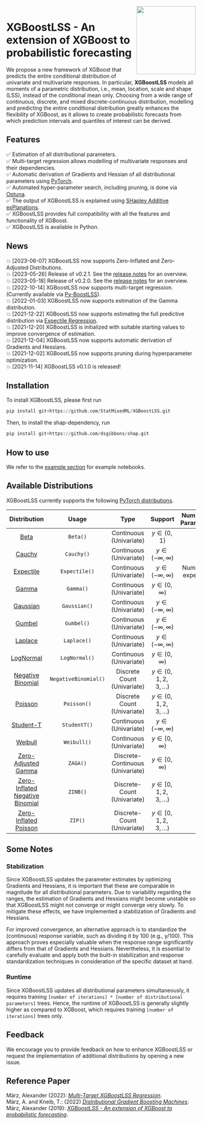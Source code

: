 <img align="right" width="156.5223" height="181.3" src="../master/figures/XGBoostLSS_inv.png">

# XGBoostLSS - An extension of XGBoost to probabilistic forecasting
We propose a new framework of XGBoost that predicts the entire conditional distribution of univariate and multivariate responses. In particular, **XGBoostLSS** models all moments of a parametric distribution, i.e., mean, location, scale and shape (LSS), instead of the conditional mean only. Choosing from a wide range of continuous, discrete, and mixed discrete-continuous distribution, modelling and predicting the entire conditional distribution greatly enhances the flexibility of XGBoost, as it allows to create probabilistic forecasts from which prediction intervals and quantiles of interest can be derived.

## Features
:white_check_mark: Estimation of all distributional parameters. <br/>
:white_check_mark: Multi-target regression allows modelling of multivariate responses and their dependencies. <br/>
:white_check_mark: Automatic derivation of Gradients and Hessian of all distributional parameters using [PyTorch](https://pytorch.org/docs/stable/autograd.html). <br/>
:white_check_mark: Automated hyper-parameter search, including pruning, is done via [Optuna](https://optuna.org/). <br/>
:white_check_mark: The output of XGBoostLSS is explained using [SHapley Additive exPlanations](https://github.com/dsgibbons/shap). <br/>
:white_check_mark: XGBoostLSS provides full compatibility with all the features and functionality of XGBoost. <br/>
:white_check_mark: XGBoostLSS is available in Python. <br/>

## News
:boom: [2023-06-07] XGBoostLSS now supports Zero-Inflated and Zero-Adjusted Distributions. <br/>
:boom: [2023-05-26] Release of v0.2.1. See the [release notes](https://github.com/StatMixedML/XGBoostLSS/releases) for an overview. <br/>
:boom: [2023-05-18] Release of v0.2.0. See the [release notes](https://github.com/StatMixedML/XGBoostLSS/releases) for an overview. <br/>
:boom: [2022-10-14] XGBoostLSS now supports multi-target regression. (Currently available via [Py-BoostLSS](https://github.com/StatMixedML/Py-BoostLSS)). <br/>
:boom: [2022-01-03] XGBoostLSS now supports estimation of the Gamma distribution. <br/>
:boom: [2021-12-22] XGBoostLSS now supports estimating the full predictive distribution via [Expectile Regression](https://epub.ub.uni-muenchen.de/31542/1/1471082x14561155.pdf). <br/>
:boom: [2021-12-20] XGBoostLSS is initialized with suitable starting values to improve convergence of estimation. <br/>
:boom: [2021-12-04] XGBoostLSS now supports automatic derivation of Gradients and Hessians. <br/>
:boom: [2021-12-02] XGBoostLSS now supports pruning during hyperparameter optimization. <br/>
:boom: [2021-11-14] XGBoostLSS v0.1.0 is released!

## Installation
To install XGBoostLSS, please first run
```python
pip install git+https://github.com/StatMixedML/XGBoostLSS.git
```
Then, to install the shap-dependency, run
```python
pip install git+https://github.com/dsgibbons/shap.git
```

## How to use
We refer to the [example section](https://github.com/StatMixedML/XGBoostLSS/tree/master/examples) for example notebooks.

## Available Distributions
XGBoostLSS currently supports the following [PyTorch distributions](https://pytorch.org/docs/stable/distributions.html).

| Distribution                                                                                                                         |   Usage                   |Type                                        | Support                         | Number of Parameters            |
| :----------------------------------------------------------------------------------------------------------------------------------: |:------------------------: |:-------------------------------------:     | :-----------------------------: | :-----------------------------: | 
| [Beta](https://pytorch.org/docs/stable/distributions.html#beta)                                                                      | `Beta()`                  | Continuous <br /> (Univariate)             | $y \in (0, 1)$                  | 2                               |
| [Cauchy](https://pytorch.org/docs/stable/distributions.html#cauchy)                                                                  | `Cauchy()`                | Continuous <br /> (Univariate)             | $y \in (-\infty,\infty)$        | 2                               |
| [Expectile](https://epub.ub.uni-muenchen.de/31542/1/1471082x14561155.pdf)                                                            | `Expectile()`             | Continuous <br /> (Univariate)             | $y \in (-\infty,\infty)$        | Number of expectiles            |
| [Gamma](https://pytorch.org/docs/stable/distributions.html#gamma)                                                                    | `Gamma()`                 | Continuous <br /> (Univariate)             | $y \in (0, \infty)$             | 2                               |
| [Gaussian](https://pytorch.org/docs/stable/distributions.html#normal)                                                                | `Gaussian()`              | Continuous <br /> (Univariate)             | $y \in (-\infty,\infty)$        | 2                               |
| [Gumbel](https://pytorch.org/docs/stable/distributions.html#gumbel)                                                                  | `Gumbel()`                | Continuous <br /> (Univariate)             | $y \in (-\infty,\infty)$        | 2                               |
| [Laplace](https://pytorch.org/docs/stable/distributions.html#laplace)                                                                | `Laplace()`               | Continuous <br /> (Univariate)             | $y \in (-\infty,\infty)$        | 2                               |
| [LogNormal](https://pytorch.org/docs/stable/distributions.html#lognormal)                                                            | `LogNormal()`             | Continuous <br /> (Univariate)             | $y \in (0,\infty)$              | 2                               |
| [Negative Binomial](https://pytorch.org/docs/stable/distributions.html#negativebinomial)                                             | `NegativeBinomial()`      | Discrete Count <br /> (Univariate)         | $y \in (0, 1, 2, 3, \ldots)$    | 2                               |
| [Poisson](https://pytorch.org/docs/stable/distributions.html#poisson)                                                                | `Poisson()`               | Discrete Count <br /> (Univariate)         | $y \in (0, 1, 2, 3, \ldots)$    | 1                               |
| [Student-T](https://pytorch.org/docs/stable/distributions.html#studentt)                                                             | `StudentT()`              | Continuous <br /> (Univariate)             | $y \in (-\infty,\infty)$        | 3                               |
| [Weibull](https://pytorch.org/docs/stable/distributions.html#weibull)                                                                | `Weibull()`               | Continuous <br /> (Univariate)             | $y \in [0, \infty)$             | 2                               |
| [Zero-Adjusted Gamma](https://github.com/pyro-ppl/pyro/blob/dev/pyro/distributions/zero_inflated.py)                                 | `ZAGA()`                  | Discrete-Continuous <br /> (Univariate)    | $y \in [0, \infty)$             | 3                               |
| [Zero-Inflated Negative Binomial](https://github.com/pyro-ppl/pyro/blob/dev/pyro/distributions/zero_inflated.py#L150)                | `ZINB()`                  | Discrete-Count <br /> (Univariate)         | $y \in [0, 1, 2, 3, \ldots)$    | 3                               |
| [Zero-Inflated Poisson](https://github.com/pyro-ppl/pyro/blob/dev/pyro/distributions/zero_inflated.py#L121)                          | `ZIP()`                   | Discrete-Count <br /> (Univariate)         | $y \in [0, 1, 2, 3, \ldots)$    | 2                               |

<!---| [Zero-Adjusted LogNormal](https://github.com/pyro-ppl/pyro/blob/dev/pyro/distributions/zero_inflated.py)                             | `ZALN()`                  | Discrete-Continuous <br /> (Univariate)    | $y \in [0, \infty)$             | 3                               |--->

## Some Notes
### Stabilization
Since XGBoostLSS updates the parameter estimates by optimizing Gradients and Hessians, it is important that these are comparable in magnitude for all distributional parameters. Due to variability regarding the ranges, the estimation of Gradients and Hessians might become unstable so that XGBoostLSS might not converge or might converge very slowly. To mitigate these effects, we have implemented a stabilization of Gradients and Hessians. 

For improved convergence, an alternative approach is to standardize the (continuous) response variable, such as dividing it by 100 (e.g., y/100). This approach proves especially valuable when the response range significantly differs from that of Gradients and Hessians. Nevertheless, it is essential to carefully evaluate and apply both the built-in stabilization and response standardization techniques in consideration of the specific dataset at hand.

### Runtime
Since XGBoostLSS updates all distributional parameters simultaneously, it requires training ```[number of iterations] * [number of distributional parameters]``` trees. Hence, the runtime of XGBoostLSS is generally slightly higher as compared to XGBoost, which requires training ```[number of iterations]``` trees only. 

<!---
## Work in Progress
:construction: Functions that facilitates the choice and evaluation of a candidate distribution (e.g., quantile residual plots, ...). <br/>
:construction: Estimation of full predictive distribution without relying on a distributional assumption.  <br/>
--->

## Feedback
We encourage you to provide feedback on how to enhance XGBoostLSS or request the implementation of additional distributions by opening a new issue.

## Reference Paper

März, Alexander (2022): [*Multi-Target XGBoostLSS Regression*](https://arxiv.org/abs/2210.06831). <br/>
März, A. and Kneib, T.: (2022) [*Distributional Gradient Boosting Machines*](https://arxiv.org/abs/2204.00778). <br/>
März, Alexander (2019): [*XGBoostLSS - An extension of XGBoost to probabilistic forecasting*](https://arxiv.org/abs/1907.03178). 


<!---
[![Arxiv link](https://img.shields.io/badge/arXiv-Multi%20Target%20XGBoostLSS%20Regression-color=brightgreen)](https://arxiv.org/abs/2210.06831) <br/>
[![Arxiv link](https://img.shields.io/badge/arXiv-Distributional%20Gradient%20Boosting%20Machines-color=brightgreen)](https://arxiv.org/abs/2204.00778) <br/>
[![Arxiv link](https://img.shields.io/badge/arXiv-XGBoostLSS%3A%20An%20extension%20of%20XGBoost%20to%20probabilistic%20forecasting-color=brightgreen)](https://arxiv.org/abs/1907.03178) <br/>
--->
